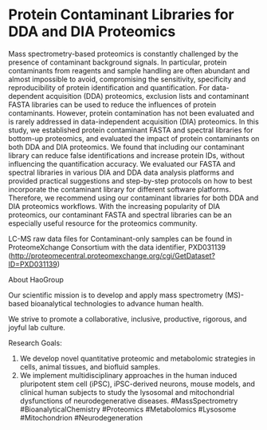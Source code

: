 # Protein Contaminant Libraries for DDA and DIA Proteomics

Mass spectrometry-based proteomics is constantly challenged by the presence of contaminant background signals. In particular, protein contaminants from reagents and sample handling are often abundant and almost impossible to avoid, compromising the sensitivity, specificity and reproducibility of protein identification and quantification. For data-dependent acquisition (DDA) proteomics, exclusion lists and contaminant FASTA libraries can be used to reduce the influences of protein contaminants. However, protein contamination has not been evaluated and is rarely addressed in data-independent acquisition (DIA) proteomics. In this study, we established protein contaminant FASTA and spectral libraries for bottom-up proteomics, and evaluated the impact of protein contaminants on both DDA and DIA proteomics. We found that including our contaminant library can reduce false identifications and increase protein IDs, without influencing the quantification accuracy. We evaluated our FASTA and spectral libraries in various DIA and DDA data analysis platforms and provided practical suggestions and step-by-step protocols on how to best incorporate the contaminant library for different software platforms. Therefore, we recommend using our contaminant libraries for both DDA and DIA proteomics workflows. With the increasing popularity of DIA proteomics, our contaminant FASTA and spectral libraries can be an especially useful resource for the proteomics community.

LC-MS raw data files for Contaminant-only samples can be found in ProteomeXchange Consortium with the data identifier, PXD031139 (http://proteomecentral.proteomexchange.org/cgi/GetDataset?ID=PXD031139)



About HaoGroup

Our scientific mission is to develop and apply mass spectrometry (MS)-based bioanalytical technologies to advance human health.

We strive to promote a collaborative, inclusive, productive, rigorous, and joyful lab culture.

Research Goals:

1. We develop novel quantitative proteomic and metabolomic strategies in cells, animal tissues, and biofluid samples.
2. We implement multidisciplinary approaches in the human induced pluripotent stem cell (iPSC), iPSC-derived neurons, mouse models, and clinical human subjects to study the lysosomal and mitochondrial dysfunctions of neurodegenerative diseases.
#MassSpectrometry #BioanalyticalChemistry #Proteomics #Metabolomics #Lysosome #Mitochondrion #Neurodegeneration
